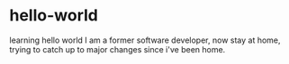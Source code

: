 # hello-world
learning hello world
I am a former software developer, now stay at home, trying to catch up to major changes since i've been home.
